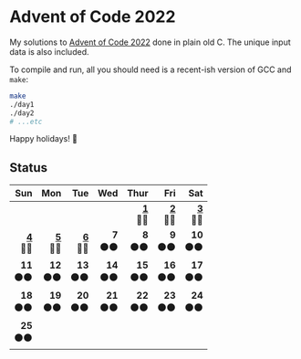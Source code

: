 # Advent of Code 2022

My solutions to [Advent of Code 2022](https://adventofcode.com/2022/) done in plain old C.
The unique input data is also included.

To compile and run, all you should need is a recent-ish version of GCC and `make`:

```bash
make
./day1
./day2
# ...etc
```

Happy holidays! 🎄

## Status

|           **Sun** |           **Mon** |           **Tue** |          **Wed** |          **Thur** |           **Fri** |           **Sat** |
|------------------:|------------------:|------------------:|-----------------:|------------------:|------------------:|------------------:|
|                   |                   |                   |                  | **[1]**</br>🌟🌟 | **[2]**</br>🌟🌟 | **[3]**</br>🌟🌟 |
| **[4]**</br>🌟🌟 | **[5]**</br>🌟🌟 | **[6]**</br>🌟🌟 |  **7**</br>⚫⚫ |   **8**</br>⚫⚫ |   **9**</br>⚫⚫ |  **10**</br>⚫⚫ |
|  **11**</br>⚫⚫ |  **12**</br>⚫⚫ |  **13**</br>⚫⚫ | **14**</br>⚫⚫ |  **15**</br>⚫⚫ |  **16**</br>⚫⚫ |  **17**</br>⚫⚫ |
|  **18**</br>⚫⚫ |  **19**</br>⚫⚫ |  **20**</br>⚫⚫ | **21**</br>⚫⚫ |  **22**</br>⚫⚫ |  **23**</br>⚫⚫ |  **24**</br>⚫⚫ |
|  **25**</br>⚫⚫ |                   |                   |                  |                   |                   |                   |

[1]: src/day1.c
[2]: src/day2.c
[3]: src/day3.c
[4]: src/day4.c
[5]: src/day5.c
[6]: src/day6.c
